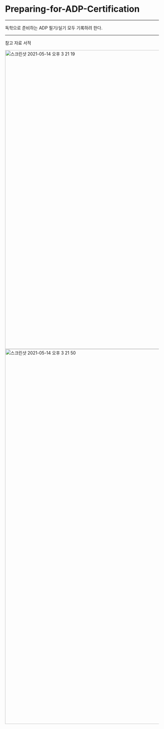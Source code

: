 # Preparing-for-ADP-Certification

---
독학으로 준비하는 ADP 필기/실기 모두 기록하려 한다. 

---
참고 자료 서적 

<img width="975" alt="스크린샷 2021-05-14 오후 3 21 19" src="https://user-images.githubusercontent.com/77039803/118230089-0b3df200-b4c8-11eb-9ce5-087600c527ec.png">

<img width="1223" alt="스크린샷 2021-05-14 오후 3 21 50" src="https://user-images.githubusercontent.com/77039803/118230133-1d1f9500-b4c8-11eb-81b4-4169faa10cf7.png">



